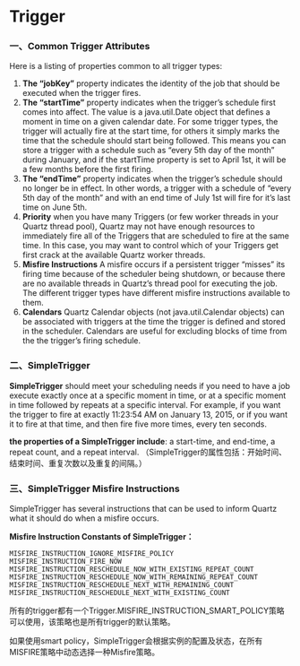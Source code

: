 Trigger
========================
### 一、Common Trigger Attributes
Here is a listing of properties common to all trigger types:

1. **The “jobKey”** property indicates the identity of the job that should be executed when the trigger fires.
2. **The “startTime”** property indicates when the trigger’s schedule first comes into affect. The value is a 
    java.util.Date object that defines a moment in time on a given calendar date. For some trigger types, 
    the trigger will actually fire at the start time, for others it simply marks the time that the schedule 
    should start being followed. This means you can store a trigger with a schedule such as “every 5th 
    day of the month” during January, and if the startTime property is set to April 1st, it will be a few 
    months before the first firing.  
3. **The “endTime”** property indicates when the trigger’s schedule should no longer be in effect. In other words, 
    a trigger with a schedule of “every 5th day of the month” and with an end time of July 1st will fire for 
    it’s last time on June 5th.
4. **Priority** when you have many Triggers (or few worker threads in your Quartz thread pool), Quartz may not 
    have enough resources to immediately fire all of the Triggers that are scheduled to fire at the same time. 
    In this case, you may want to control which of your Triggers get first crack at the available Quartz worker threads.
5. **Misfire Instructions** A misfire occurs if a persistent trigger “misses” its firing time because of the 
    scheduler being shutdown, or because there are no available threads in Quartz’s thread pool for executing the job. 
    The different trigger types have different misfire instructions available to them. 
6. **Calendars** Quartz Calendar objects (not java.util.Calendar objects) can be associated with triggers at the 
    time the trigger is defined and stored in the scheduler. Calendars are useful for excluding blocks of time 
    from the the trigger’s firing schedule.
    
### 二、SimpleTrigger
**SimpleTrigger** should meet your scheduling needs if you need to have a job execute exactly once at a specific moment in time, or at a specific moment in time followed by repeats at a specific interval. For example, if you want the trigger to fire at exactly 11:23:54 AM on January 13, 2015, or if you want it to fire at that time, and then fire five more times, every ten seconds.

**the properties of a SimpleTrigger include**: a start-time, and end-time, a repeat count, and a repeat interval. 
（SimpleTrigger的属性包括：开始时间、结束时间、重复次数以及重复的间隔。）

### 三、SimpleTrigger Misfire Instructions
SimpleTrigger has several instructions that can be used to inform Quartz what it should do when a misfire occurs.

**Misfire Instruction Constants of SimpleTrigger：**

    MISFIRE_INSTRUCTION_IGNORE_MISFIRE_POLICY
    MISFIRE_INSTRUCTION_FIRE_NOW
    MISFIRE_INSTRUCTION_RESCHEDULE_NOW_WITH_EXISTING_REPEAT_COUNT
    MISFIRE_INSTRUCTION_RESCHEDULE_NOW_WITH_REMAINING_REPEAT_COUNT
    MISFIRE_INSTRUCTION_RESCHEDULE_NEXT_WITH_REMAINING_COUNT
    MISFIRE_INSTRUCTION_RESCHEDULE_NEXT_WITH_EXISTING_COUNT
    
所有的trigger都有一个Trigger.MISFIRE_INSTRUCTION_SMART_POLICY策略可以使用，该策略也是所有trigger的默认策略。

如果使用smart policy，SimpleTrigger会根据实例的配置及状态，在所有MISFIRE策略中动态选择一种Misfire策略。